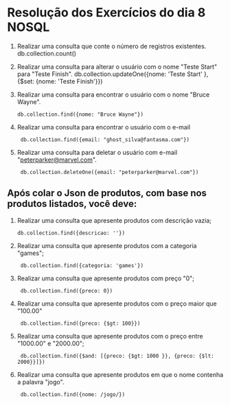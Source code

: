 # Resolução dos Exercícios do dia 8 NOSQL


1) Realizar uma consulta que conte o número de registros existentes.
		db.collection.count()

2) Realizar uma consulta para alterar o usuário com o nome "Teste Start" para "Teste Finish".
	db.collection.updateOne({nome: 'Teste Start' },{$set: {nome: 'Teste Finish'}})

3)  Realizar uma consulta para encontrar o usuário com o nome "Bruce Wayne".

		db.collection.find({nome: "Bruce Wayne"})

4) Realizar uma consulta para encontrar o usuário com o e-mail

		db.collection.find({email: "ghost_silva@fantasma.com"})

5) Realizar uma consulta para deletar o usuário com e-mail "peterparker@marvel.com".

		db.collection.deleteOne({email: "peterparker@marvel.com"})


## Após colar o Json de produtos, com base nos produtos listados, você deve:

1)  Realizar uma consulta que apresente produtos com descrição vazia;

		db.collection.find({descricao: ''})

2) Realizar uma consulta que apresente produtos com a categoria "games";

		db.collection.find({categoria: 'games'})

3) Realizar uma consulta que apresente produtos com preço "0";

		db.collection.find({preco: 0})

4) Realizar uma consulta que apresente produtos com o preço maior que "100.00"

		db.collection.find({preco: {$gt: 100}})

5) Realizar uma consulta que apresente produtos com o preço entre "1000.00" e "2000.00";

		db.collection.find({$and: [{preco: {$gt: 1000 }}, {preco: {$lt: 2000}}]})

6) Realizar uma consulta que apresente produtos em que o nome contenha a palavra "jogo".

		db.collection.find({nome: /jogo/})


